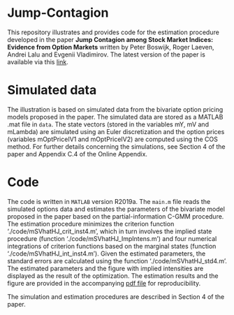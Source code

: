 # Jump-Contagion
 
This repository illustrates and provides code for the estimation procedure developed in the paper **Jump Contagion among Stock Market Indices: Evidence from Option Markets** written by Peter Boswijk, Roger Laeven, Andrei Lalu and Evgenii Vladimirov. The latest version of the paper is available via this [link](https://github.com/evladimirov/Jump-Contagion/blob/5df2ba0ca4f5cd996a0c1e41e3a44c137c9b7639/Jump%20Contagion%20among%20Stock%20Market%20Indices%20-%20paper-blind.pdf).

# Simulated data

The illustration is based on simulated data from the bivariate option pricing models proposed in the paper. The simulated data are stored as a MATLAB .mat file in `data`. The state vectors (stored in the variables mY, mV and mLambda) are simulated using an Euler discretization and the option prices (variables mOptPriceIV1 and mOptPriceIV2) are computed using the COS method. For further details concerning the simulations, see Section 4 of the paper and Appendix C.4 of the Online Appendix. 

# Code

The code is written in `MATLAB` version R2019a. The `main.m` file reads the simulated options data and estimates the parameters of the bivariate model proposed in the paper based on the partial-information C-GMM procedure. The estimation procedure minimizes the criterion function ‘./code/mSVhatHJ_crit_inst4.m’, which in turn involves the implied state procedure (function ‘./code/mSVhatHJ_ImpIntens.m’) and four numerical integrations of criterion functions based on the marginal states (function ‘./code/mSVhatHJ_int_inst4.m’). Given the estimated parameters, the standard errors are calculated using the function ‘./code/mSVhatHJ_std4.m’. The estimated parameters and the figure with implied intensities are displayed as the result of the optimization. The estimation results and the figure are provided in the accompanying [pdf file](https://github.com/evladimirov/Jump-Contagion/blob/e0c9b98e5f11837b92fc0392ea23a3cb3af38ead/replication_results-blind.pdf) for reproducibility.

The simulation and estimation procedures are described in Section 4 of the paper. 
